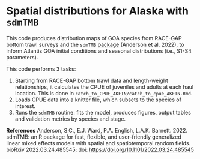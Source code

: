 # Spatial distributions for Alaska with `sdmTMB`

This code produces distribution maps of GOA species from RACE-GAP bottom trawl surveys and the `sdmTMB` [package](https://github.com/pbs-assess/sdmTMB) (Anderson et al. 2022), to inform Atlantis GOA initial conditions and seasonal distributions (i.e., S1-S4 parameters). 

This code performs 3 tasks:

1. Starting from RACE-GAP bottom trawl data and length-weight relationships, it calculates the CPUE of juveniles and adults at each haul location. This is done in `catch_to_CPUE_AKFIN/catch_to_cpue_AKFIN.Rmd`.
2. Loads CPUE data into a knitter file, which subsets to the species of interest.
3. Runs the `sdmTMB` routine: fits the model, produces figures, output tables and validation metrics by species and stage.

__References__
Anderson, S.C., E.J. Ward, P.A. English, L.A.K. Barnett. 2022. sdmTMB: an R package for fast, flexible, and user-friendly generalized linear mixed effects models with spatial and spatiotemporal random fields. bioRxiv 2022.03.24.485545; doi: https://doi.org/10.1101/2022.03.24.485545

